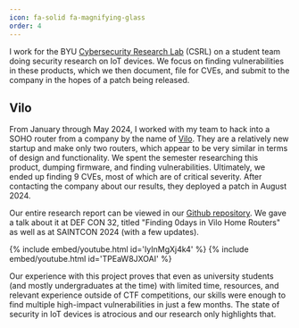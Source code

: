 ```yaml
---
icon: fa-solid fa-magnifying-glass
order: 4
---
```


I work for the BYU [Cybersecurity Research Lab](https://csrl.byu.edu/) (CSRL) on a student team doing security research on IoT devices. We focus on finding vulnerabilities in these products, which we then document, file for CVEs, and submit to the company in the hopes of a patch being released.

## Vilo
From January through May 2024, I worked with my team to hack into a SOHO router from a company by the name of [Vilo](https://store.viloliving.com/). They are a relatively new startup and make only two routers, which appear to be very similar in terms of design and functionality. We spent the semester researching this product, dumping firmware, and finding vulnerabilities. Ultimately, we ended up finding 9 CVEs, most of which are of critical severity. After contacting the company about our results, they deployed a patch in August 2024.

Our entire research report can be viewed in our [Github repository](https://github.com/byu-cybersecurity-research/vilo). We gave a talk about it at DEF CON 32, titled "Finding 0days in Vilo Home Routers" as well as at SAINTCON 2024 (with a few updates).

{% include embed/youtube.html id='IyInMgXj4k4' %}
{% include embed/youtube.html id='TPEaW8JXOAI' %}

Our experience with this project proves that even as university students (and mostly undergraduates at the time) with limited time, resources, and relevant experience outside of CTF competitions, our skills were enough to find multiple high-impact vulnerabilities in just a few months. The state of security in IoT devices is atrocious and our research only highlights that.
